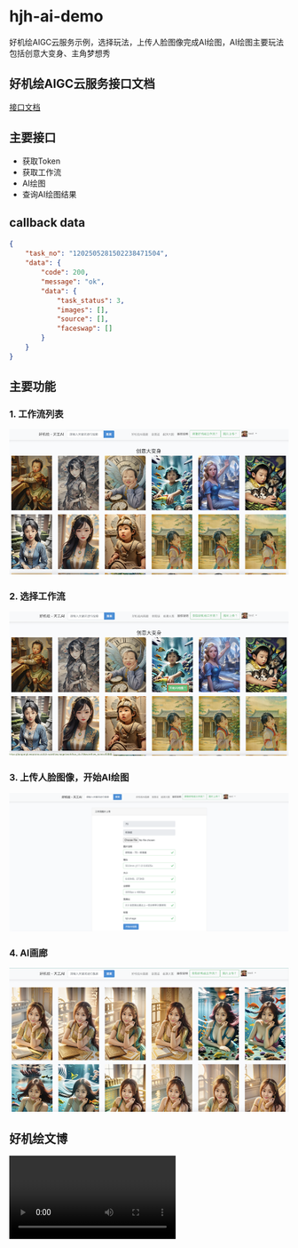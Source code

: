 # hjh-ai-demo

好机绘AIGC云服务示例，选择玩法，上传人脸图像完成AI绘图，AI绘图主要玩法包括创意大变身、主角梦想秀

## 好机绘AIGC云服务接口文档

[接口文档](https://cloud.wepromo.cn/openapi/index.html)

## 主要接口

* 获取Token
* 获取工作流
* AI绘图
* 查询AI绘图结果

## callback data
```json
{
	"task_no": "1202505281502238471504",
	"data": {
        "code": 200,
        "message": "ok",
        "data": {
		    "task_status": 3,
		    "images": [],
		    "source": [],
		    "faceswap": []
        }
	}
}
```

## 主要功能

### 1. 工作流列表

![](docs/2.png)

### 2. 选择工作流

![](docs/3.png)

### 3. 上传人脸图像，开始AI绘图

![](docs/WX20250529-155434@2x.png)

### 4. AI画廊

![](docs/1.png)

## 好机绘文博

<video src="https://ai.wepromo.cn/images/announcement_image/844a870837301c4395bf1bb5a970fffa1741663274.mp4" />

## 联系我们

<img src="docs/WX20250529-163541@2x.png" width="300px" alt="企业微信" align=center />

[联系邮箱](mailto:xitongtongzhi@ai-space.net)